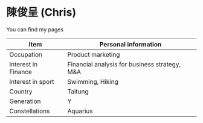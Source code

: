 # 陳俊呈 (Chris)

You can find my pages

|Item|Personal information|
|----|----|
|Occupation|Product marketing|
|Interest in Finance|Financial analysis for business strategy, M&A|
|Interest in sport|Swimming, Hiking|
|Country|Taitung|
|Generation|Y|
|Constellations|Aquarius|


